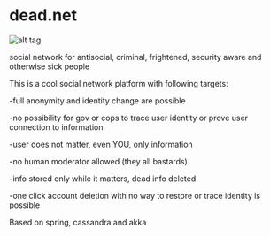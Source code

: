 # dead.net


![alt tag](https://serverbabyblog.files.wordpress.com/2014/03/anonym.jpg)

social network for antisocial, criminal, frightened, security aware and otherwise sick people

This is a cool social network platform with following targets:


-full anonymity and identity change are possible


-no possibility for gov or cops to trace user identity or prove user connection to information


-user does not matter, even YOU, only information


-no human moderator allowed (they all bastards)


-info stored only while it matters, dead info deleted


-one click account deletion with no way to restore or trace identity is possible



Based on spring, cassandra and akka
